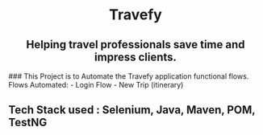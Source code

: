 <div id="header" align="center">
  <h1>Travefy</h1>
</div>
<div id="header" align="center">
  <h2>Helping travel professionals save time and impress clients.</h2>
</div>
<div id="header" align="center"></div>
### This Project is to Automate the Travefy application functional flows.
Flows Automated:
- Login Flow
- New Trip (itinerary)

## Tech Stack used : Selenium, Java, Maven, POM, TestNG
